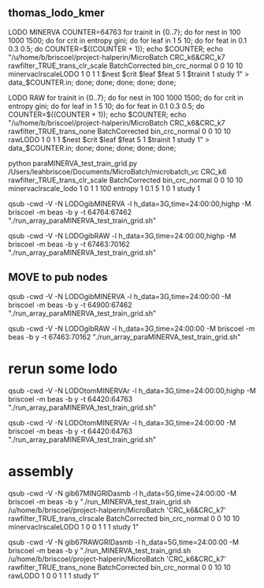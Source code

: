 ## thomas_lodo_kmer

LODO MINERVA
COUNTER=64763
for trainit in {0..7}; do for nest in 100 1000 1500; do for crit in entropy gini; do for leaf in 1 5 10; do for feat in 0.1 0.3 0.5; do COUNTER=$((COUNTER + 1)); echo $COUNTER; echo "/u/home/b/briscoel/project-halperin/MicroBatch CRC_k6&CRC_k7 rawfilter_TRUE_trans_clr_scale BatchCorrected bin_crc_normal 0 0 10 10 minervaclrscaleLODO 1 0 1 1 $nest $crit $leaf $feat 5 1 $trainit 1 study 1" > data_$COUNTER.in; done; done; done; done; done;

LODO RAW
for trainit in {0..7}; do for nest in 100 1000 1500; do for crit in entropy gini; do for leaf in 1 5 10; do for feat in 0.1 0.3 0.5; do COUNTER=$((COUNTER + 1)); echo $COUNTER; echo "/u/home/b/briscoel/project-halperin/MicroBatch CRC_k6&CRC_k7 rawfilter_TRUE_trans_none BatchCorrected bin_crc_normal 0 0 10 10 rawLODO 1 0 1 1 $nest $crit $leaf $feat 5 1 $trainit 1 study 1" > data_$COUNTER.in; done; done; done; done; done;


python paraMINERVA_test_train_grid.py /Users/leahbriscoe/Documents/MicroBatch/microbatch_vc CRC_k6 rawfilter_TRUE_trans_clr_scale BatchCorrected bin_crc_normal 0 0 10 10 minervaclrscale_lodo 1 0 1 1 100 entropy 1 0.1 5 1 0 1 study 1 

qsub -cwd -V -N LODOgibMINERVA -l h_data=3G,time=24:00:00,highp -M briscoel -m beas -b y -t 64764:67462 "./run_array_paraMINERVA_test_train_grid.sh"

qsub -cwd -V -N LODOgibRAW -l h_data=3G,time=24:00:00,highp -M briscoel -m beas -b y -t 67463:70162 "./run_array_paraMINERVA_test_train_grid.sh"

## MOVE to pub nodes

qsub -cwd -V -N LODOgibMINERVA -l h_data=3G,time=24:00:00 -M briscoel -m beas -b y -t 64900:67462 "./run_array_paraMINERVA_test_train_grid.sh"

qsub -cwd -V -N LODOgibRAW -l h_data=3G,time=24:00:00 -M briscoel -m beas -b y -t 67463:70162 "./run_array_paraMINERVA_test_train_grid.sh"


# rerun some lodo

qsub -cwd -V -N LODOtomMINERVAr -l h_data=3G,time=24:00:00,highp -M briscoel -m beas -b y -t 64420:64763 "./run_array_paraMINERVA_test_train_grid.sh"

qsub -cwd -V -N LODOtomMINERVAr -l h_data=3G,time=24:00:00 -M briscoel -m beas -b y -t 64420:64763 "./run_array_paraMINERVA_test_train_grid.sh"


# assembly

qsub -cwd -V -N gib67MINGRIDasmb -l h_data=5G,time=24:00:00 -M briscoel -m beas -b y "./run_MINERVA_test_train_grid.sh /u/home/b/briscoel/project-halperin/MicroBatch 'CRC_k6&CRC_k7' rawfilter_TRUE_trans_clrscale BatchCorrected bin_crc_normal 0 0 10 10 minervaclrscaleLODO 1 0 0 1 1 1 study 1"

qsub -cwd -V -N gib67RAWGRIDasmb -l h_data=5G,time=24:00:00 -M briscoel -m beas -b y "./run_MINERVA_test_train_grid.sh /u/home/b/briscoel/project-halperin/MicroBatch 'CRC_k6&CRC_k7' rawfilter_TRUE_trans_none BatchCorrected bin_crc_normal 0 0 10 10 rawLODO 1 0 0 1 1 1 study 1"